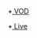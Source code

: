 <style>
  .glyphicon {
    position: relative;
    top: -1px;
    display: inline-block;
    font-style: normal;
    font-weight: bold;
    line-height: 1;
    -webkit-font-smoothing: antialiased;
    -moz-osx-font-smoothing: grayscale;
  }
  .glyphicon-plus:before {
    content: "\002b";
  }
  .glyphicon-minus:before {
    content: "\2212";
  }
  [block="how-to-play-vod"],
  [block="how-to-play-live"] {
    display: none;
  }
</style>

<span block="nav-vod">&nbsp;&nbsp;&nbsp;&nbsp;<a href="javascript:;" onclick="if(this.querySelector('.glyphicon').classList.contains('glyphicon-plus')){this.querySelector('.glyphicon').classList.remove('glyphicon-plus');this.querySelector('.glyphicon').classList.add('glyphicon-minus');document.querySelector('[block=\'how-to-play-vod\']').style.display='block';document.querySelectorAll('pre.source')[0].style.display='block';}else{this.querySelector('.glyphicon').classList.remove('glyphicon-minus');this.querySelector('.glyphicon').classList.add('glyphicon-plus');document.querySelector('[block=\'how-to-play-vod\']').style.display='none';document.querySelectorAll('pre.source')[0].style.display='none';}return false;"><span class="glyphicon glyphicon-plus" style="font-size:12px"></span> VOD</a></span>

<div block="how-to-play-vod">

:::: tabs :options="{ useUrlFragment: false }"

::: tab Website
!!!include(player-sdks/tutorial/how-to-play/content-vod-website.md)!!!
:::

::: tab iOS
!!!include(player-sdks/tutorial/how-to-play/content-vod-android.md)!!!
:::

::: tab Android
!!!include(player-sdks/tutorial/how-to-play/content-vod-android.md)!!!
:::

::: tab "Smart TV HTML5"
!!!include(player-sdks/tutorial/how-to-play/content-vod-smart-tv-html5.md)!!!
:::

::: tab "React Native"
!!!include(player-sdks/tutorial/how-to-play/content-vod-react-native.md)!!!
:::

::::

</div>

<span block="nav-live">&nbsp;&nbsp;&nbsp;&nbsp;<a href="javascript:;" onclick="if(this.querySelector('.glyphicon').classList.contains('glyphicon-plus')){this.querySelector('.glyphicon').classList.remove('glyphicon-plus');this.querySelector('.glyphicon').classList.add('glyphicon-minus');document.querySelector('[block=\'how-to-play-live\']').style.display='block';document.querySelectorAll('pre.source')[0].style.display='block';}else{this.querySelector('.glyphicon').classList.remove('glyphicon-minus');this.querySelector('.glyphicon').classList.add('glyphicon-plus');document.querySelector('[block=\'how-to-play-live\']').style.display='none';document.querySelectorAll('pre.source')[0].style.display='none';}return false;"><span class="glyphicon glyphicon-plus" style="font-size:12px"></span> Live</a></span>

<div block="how-to-play-live">

:::: tabs :options="{ useUrlFragment: false }"

::: tab Website
!!!include(player-sdks/tutorial/how-to-play/content-live-website.md)!!!
:::

::: tab iOS
!!!include(player-sdks/tutorial/how-to-play/content-live-ios.md)!!!
:::

::: tab Android
!!!include(player-sdks/tutorial/how-to-play/content-live-android.md)!!!
:::

::: tab "Smart TV HTML5"
!!!include(player-sdks/tutorial/how-to-play/content-live-smart-tv-html5.md)!!!
:::

::: tab "React Native"
!!!include(player-sdks/tutorial/how-to-play/content-live-react-native.md)!!!
:::

::::

</div>